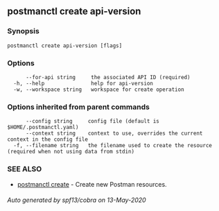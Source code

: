 ## postmanctl create api-version



### Synopsis



```
postmanctl create api-version [flags]
```

### Options

```
      --for-api string     the associated API ID (required)
  -h, --help               help for api-version
  -w, --workspace string   workspace for create operation
```

### Options inherited from parent commands

```
      --config string     config file (default is $HOME/.postmanctl.yaml)
      --context string    context to use, overrides the current context in the config file
  -f, --filename string   the filename used to create the resource (required when not using data from stdin)
```

### SEE ALSO

* [postmanctl create](postmanctl_create.md)	 - Create new Postman resources.

###### Auto generated by spf13/cobra on 13-May-2020
